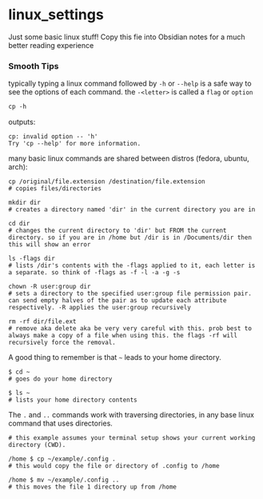 # linux_settings
Just some basic linux stuff! Copy this fie into Obsidian notes for a much better reading experience

### Smooth Tips

typically typing a linux command followed by `-h` or `--help` is a safe way to see the options of each command. the `-<letter>`  is called a `flag` or `option`

```markdown
cp -h 
```

outputs:
```
cp: invalid option -- 'h'
Try 'cp --help' for more information.
```

many basic linux commands are shared between distros (fedora, ubuntu, arch):
```shell
cp /original/file.extension /destination/file.extension 
# copies files/directories

mkdir dir
# creates a directory named 'dir' in the current directory you are in

cd dir 
# changes the current directory to 'dir' but FROM the current directory. so if you are in /home but /dir is in /Documents/dir then this will show an error

ls -flags dir
# lists /dir's contents with the -flags applied to it, each letter is a separate. so think of -flags as -f -l -a -g -s

chown -R user:group dir 
# sets a directory to the specified user:group file permission pair. can send empty halves of the pair as to update each attribute respectively. -R applies the user:group recursively

rm -rf dir/file.ext
# remove aka delete aka be very very careful with this. prob best to always make a copy of a file when using this. the flags -rf will recursively force the removal. 
```

A good thing to remember is that `~` leads to your home directory. 

```shell
$ cd ~
# goes do your home directory

$ ls ~
# lists your home directory contents
```

The `.` and `..` commands work with traversing directories, in any base linux command that uses directories.

```shell
# this example assumes your terminal setup shows your current working directory (CWD).

/home $ cp ~/example/.config .
# this would copy the file or directory of .config to /home 

/home $ mv ~/example/.config .. 
# this moves the file 1 directory up from /home
```

